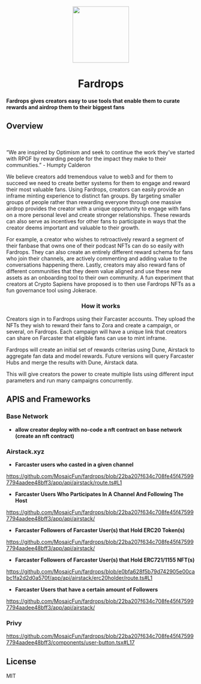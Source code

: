 <p align="center">
   <br/>
   <a href="#" target="_blank"><img width="150px" src="https://fardrops-v1.vercel.app/logo.png" /></a>
   <h1 align="center">Fardrops</h1>
   <h4 align="left">
   Fardrops gives creators easy to use tools that enable them to curate rewards and airdrop them to their biggest fans
   </h4>
</p>

## Overview

   <br/>
   <p align="left">
“We are inspired by Optimism and seek to continue the work they’ve started with RPGF by rewarding people for the impact they make to their communities.” - Humpty Calderon
</p>
   <p align="left">
We believe creators add tremendous value to web3 and for them to succeed we need to create better systems for them to engage and reward their most valuable fans. Using Fardrops, creators can easily provide an inframe minting experience to distinct fan groups. By targeting smaller groups of people rather than rewarding everyone through one massive airdrop provides the creator with a unique opportunity to engage with fans on a more personal level and create stronger relationships. These rewards can also serve as incentives for other fans to participate in ways that the creator deems important and valuable to their growth.
</p>
   <p align="left">
For example, a creator who wishes to retroactively reward a segment of their fanbase that owns one of their podcast NFTs can do so easily with Fardrops. They can also create an entirely different reward schema for fans who join their channels, are actively commenting and adding value to the conversations happening there. Lastly, creators may also reward fans of different communities that they deem value aligned and use these new assets as an onboarding tool to their own community. A fun experiment that creators at Crypto Sapiens have proposed is to then use Fardrops NFTs as a fun governance tool using Jokerace.
</p>
<h3 align="center">How it works</h3>
   <p align="left">
Creators sign in to Fardrops using their Farcaster accounts. They upload the NFTs they wish to reward their fans to Zora and create a campaign, or several, on Fardrops. Each campaign will have a unique link that creators can share on Farcaster that eligible fans can use to mint inframe. 
</p>
   <p align="left">
Fardrops will create an initial set of rewards criterias using Dune, Airstack to aggregate fan data and model rewards. Future versions will query Farcaster Hubs and merge the results with Dune, Airstack data.
</p>
   <p align="left">
This will give creators the power to create multiple lists using different input parameters and run many campaigns concurrently.

   </p>

## APIS and Frameworks

### Base Network

 - **allow creator deploy with no-code a nft contract on base network (create an nft contract)**

### Airstack.xyz

- **Farcaster users who casted in a given channel**

https://github.com/MosaicFun/fardrops/blob/22ba207f634c708fe45f475997794aadee48bff3/app/api/airstack/route.ts#L1

- **Farcaster Users Who Participates In A Channel And Following The Host**

https://github.com/MosaicFun/fardrops/blob/22ba207f634c708fe45f475997794aadee48bff3/app/api/airstack/

- **Farcaster Followers of Farcaster User(s) that Hold ERC20 Token(s)**

https://github.com/MosaicFun/fardrops/blob/22ba207f634c708fe45f475997794aadee48bff3/app/api/airstack/

- **Farcaster Followers of Farcaster User(s) that Hold ERC721/1155 NFT(s)**

https://github.com/MosaicFun/fardrops/blob/e0bfa628f5b79d742905e00cabc1fa2d2d0a570f/app/api/airstack/erc20holder/route.ts#L1

- **Farcaster Users that have a certain amount of Followers**

https://github.com/MosaicFun/fardrops/blob/22ba207f634c708fe45f475997794aadee48bff3/app/api/airstack/

### Privy

https://github.com/MosaicFun/fardrops/blob/22ba207f634c708fe45f475997794aadee48bff3/components/user-button.tsx#L17


## License

MIT

